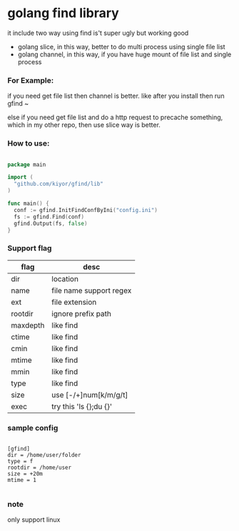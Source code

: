 <!-----------------------------

- File Name : README.md

- Purpose :

- Creation Date : 03-26-2014

- Last Modified : Thu 10 Apr 2014 12:39:08 AM UTC

- Created By : Kiyor

------------------------------->

# golang find library

it include two way using find
is't super ugly but working good

-	golang slice, in this way, better to do multi process using single file list
-	golang channel, in this way, if you have huge mount of file list and single process

### For Example:

if you need get file list then channel is better. like after you install then run gfind ~
  
else if you need get file list and do a http request to precache something, which in my other repo, then use slice way is better.


### How to use:

``` go

package main

import (
  "github.com/kiyor/gfind/lib"
)

func main() {
  conf := gfind.InitFindConfByIni("config.ini")
  fs := gfind.Find(conf)
  gfind.Output(fs, false)
}

```

### Support flag


| flag     | desc                  |
|----------|-----------------------|
| dir      | location              |
| name     | file name support regex |
| ext      | file extension        |
| rootdir  | ignore prefix path    |
| maxdepth | like find             |
| ctime    | like find             |
| cmin     | like find             |
| mtime    | like find             |
| mmin     | like find             |
| type     | like find             |
| size     | use [-/+]num[k/m/g/t] |
| exec     | try this 'ls {};du {}'|


### sample config


```

[gfind]
dir = /home/user/folder
type = f
rootdir = /home/user
size = +20m
mtime = 1


```


### note
only support linux
